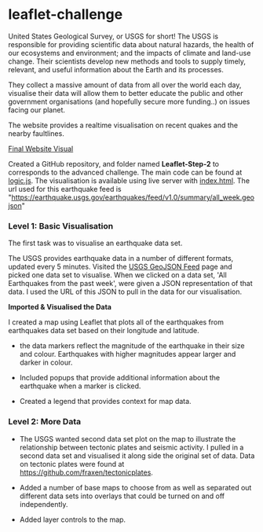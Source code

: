 # leaflet-challenge

United States Geological Survey, or USGS for short! The USGS is responsible for providing scientific data about natural hazards, the health of our ecosystems and environment; and the impacts of climate and land-use change. Their scientists develop new methods and tools to supply timely, relevant, and useful information about the Earth and its processes.

They collect a massive amount of data from all over the world each day, visualise their data will allow them to better educate the public and other government organisations (and hopefully secure more funding..) on issues facing our planet.

The website provides a realtime visualisation on recent quakes and the nearby faultlines.

[Final Website Visual](./ScreenshotEarthquakes.png)

Created a GitHub repository, and folder named **Leaflet-Step-2** to corresponds to the advanced challenge.
The main code can be found at [logic.js](/Leaflet-Step-2/static/js/logic.js).
The visualisation is available using live server with [index.html](/index.html).
The url used for this earthquake feed is "https://earthquake.usgs.gov/earthquakes/feed/v1.0/summary/all_week.geojson"

### Level 1: Basic Visualisation

The first task was to visualise an earthquake data set.

The USGS provides earthquake data in a number of different formats, updated every 5 minutes. Visited the [USGS GeoJSON Feed](http://earthquake.usgs.gov/earthquakes/feed/v1.0/geojson.php) page and picked one data set to visualise. When we clicked on a data set, 'All Earthquakes from the past week', were given a JSON representation of that data. I used the URL of this JSON to pull in the data for our visualisation.

**Imported & Visualised the Data**

  I created a map using Leaflet that plots all of the earthquakes from earthquakes data set based on their longitude and latitude.

   * the data markers reflect the magnitude of the earthquake in their size and colour. Earthquakes with higher magnitudes appear larger and darker in colour.

   * Included popups that provide additional information about the earthquake when a marker is clicked.

   * Created a legend that provides context for map data.

### Level 2: More Data

* The USGS wanted second data set plot on the map to illustrate the relationship between tectonic plates and seismic activity. I pulled in a second data set and visualised it along side the original set of data. Data on tectonic plates were found at <https://github.com/fraxen/tectonicplates>.

* Added a number of base maps to choose from as well as separated out different data sets into overlays that could be turned on and off independently.

* Added layer controls to the map.
